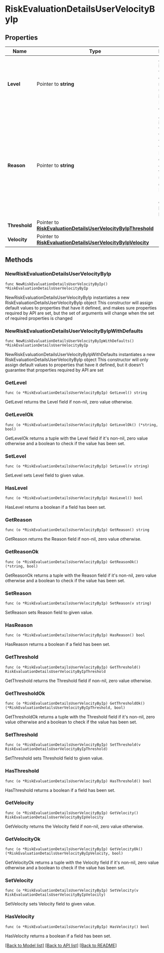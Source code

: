 # RiskEvaluationDetailsUserVelocityByIp

## Properties

Name | Type | Description | Notes
------------ | ------------- | ------------- | -------------
**Level** | Pointer to **string** | An enum indicating whether the calculated number of users per IP is LOW, MEDIUM, or HIGH. | [optional] 
**Reason** | Pointer to **string** | A string indicating the reason the user was flagged. For example \&quot;More than 250 users accessed IP address 1.1.1.1 during the last 1 hour.\&quot; | [optional] 
**Threshold** | Pointer to [**RiskEvaluationDetailsUserVelocityByIpThreshold**](RiskEvaluationDetailsUserVelocityByIpThreshold.md) |  | [optional] 
**Velocity** | Pointer to [**RiskEvaluationDetailsUserVelocityByIpVelocity**](RiskEvaluationDetailsUserVelocityByIpVelocity.md) |  | [optional] 

## Methods

### NewRiskEvaluationDetailsUserVelocityByIp

`func NewRiskEvaluationDetailsUserVelocityByIp() *RiskEvaluationDetailsUserVelocityByIp`

NewRiskEvaluationDetailsUserVelocityByIp instantiates a new RiskEvaluationDetailsUserVelocityByIp object
This constructor will assign default values to properties that have it defined,
and makes sure properties required by API are set, but the set of arguments
will change when the set of required properties is changed

### NewRiskEvaluationDetailsUserVelocityByIpWithDefaults

`func NewRiskEvaluationDetailsUserVelocityByIpWithDefaults() *RiskEvaluationDetailsUserVelocityByIp`

NewRiskEvaluationDetailsUserVelocityByIpWithDefaults instantiates a new RiskEvaluationDetailsUserVelocityByIp object
This constructor will only assign default values to properties that have it defined,
but it doesn't guarantee that properties required by API are set

### GetLevel

`func (o *RiskEvaluationDetailsUserVelocityByIp) GetLevel() string`

GetLevel returns the Level field if non-nil, zero value otherwise.

### GetLevelOk

`func (o *RiskEvaluationDetailsUserVelocityByIp) GetLevelOk() (*string, bool)`

GetLevelOk returns a tuple with the Level field if it's non-nil, zero value otherwise
and a boolean to check if the value has been set.

### SetLevel

`func (o *RiskEvaluationDetailsUserVelocityByIp) SetLevel(v string)`

SetLevel sets Level field to given value.

### HasLevel

`func (o *RiskEvaluationDetailsUserVelocityByIp) HasLevel() bool`

HasLevel returns a boolean if a field has been set.

### GetReason

`func (o *RiskEvaluationDetailsUserVelocityByIp) GetReason() string`

GetReason returns the Reason field if non-nil, zero value otherwise.

### GetReasonOk

`func (o *RiskEvaluationDetailsUserVelocityByIp) GetReasonOk() (*string, bool)`

GetReasonOk returns a tuple with the Reason field if it's non-nil, zero value otherwise
and a boolean to check if the value has been set.

### SetReason

`func (o *RiskEvaluationDetailsUserVelocityByIp) SetReason(v string)`

SetReason sets Reason field to given value.

### HasReason

`func (o *RiskEvaluationDetailsUserVelocityByIp) HasReason() bool`

HasReason returns a boolean if a field has been set.

### GetThreshold

`func (o *RiskEvaluationDetailsUserVelocityByIp) GetThreshold() RiskEvaluationDetailsUserVelocityByIpThreshold`

GetThreshold returns the Threshold field if non-nil, zero value otherwise.

### GetThresholdOk

`func (o *RiskEvaluationDetailsUserVelocityByIp) GetThresholdOk() (*RiskEvaluationDetailsUserVelocityByIpThreshold, bool)`

GetThresholdOk returns a tuple with the Threshold field if it's non-nil, zero value otherwise
and a boolean to check if the value has been set.

### SetThreshold

`func (o *RiskEvaluationDetailsUserVelocityByIp) SetThreshold(v RiskEvaluationDetailsUserVelocityByIpThreshold)`

SetThreshold sets Threshold field to given value.

### HasThreshold

`func (o *RiskEvaluationDetailsUserVelocityByIp) HasThreshold() bool`

HasThreshold returns a boolean if a field has been set.

### GetVelocity

`func (o *RiskEvaluationDetailsUserVelocityByIp) GetVelocity() RiskEvaluationDetailsUserVelocityByIpVelocity`

GetVelocity returns the Velocity field if non-nil, zero value otherwise.

### GetVelocityOk

`func (o *RiskEvaluationDetailsUserVelocityByIp) GetVelocityOk() (*RiskEvaluationDetailsUserVelocityByIpVelocity, bool)`

GetVelocityOk returns a tuple with the Velocity field if it's non-nil, zero value otherwise
and a boolean to check if the value has been set.

### SetVelocity

`func (o *RiskEvaluationDetailsUserVelocityByIp) SetVelocity(v RiskEvaluationDetailsUserVelocityByIpVelocity)`

SetVelocity sets Velocity field to given value.

### HasVelocity

`func (o *RiskEvaluationDetailsUserVelocityByIp) HasVelocity() bool`

HasVelocity returns a boolean if a field has been set.


[[Back to Model list]](../README.md#documentation-for-models) [[Back to API list]](../README.md#documentation-for-api-endpoints) [[Back to README]](../README.md)


